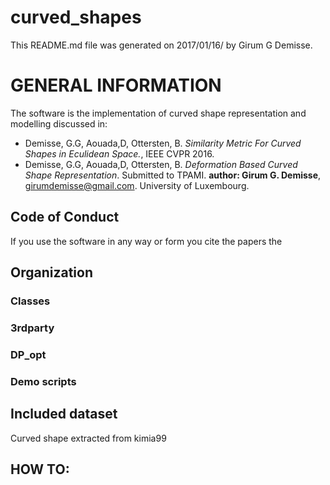 # curved_shapes
This README.md file was generated on 2017/01/16/ by Girum G Demisse.

# GENERAL INFORMATION 
The software is the implementation of curved shape representation
and modelling discussed in:
* Demisse, G.G, Aouada,D, Ottersten, B. *Similarity Metric For Curved
  Shapes in Eculidean Space.*, IEEE CVPR 2016.
* Demisse, G.G, Aouada,D, Ottersten, B. *Deformation Based Curved Shape
  Representation*. Submitted to TPAMI.
**author: Girum G. Demisse**, girumdemisse@gmail.com. University of 
  Luxembourg.
## Code of Conduct
If you use the software in any way or form you cite the papers the
   
## Organization
### Classes
### 3rdparty
### DP_opt
### Demo scripts
## Included dataset
Curved shape extracted from kimia99
## HOW TO:
 
